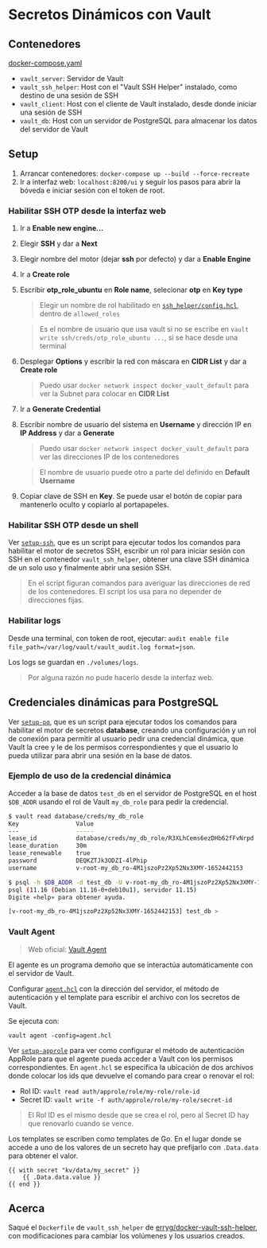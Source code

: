 # Secretos Dinámicos con Vault

## Contenedores

[docker-compose.yaml](docker-compose.yaml)

- `vault_server`: Servidor de Vault
- `vault_ssh_helper`: Host con el "Vault SSH Helper" instalado, como destino de una sesión de SSH
- `vault_client`: Host con el cliente de Vault instalado, desde donde iniciar una sesión de SSH
- `vault_db`: Host con un servidor de PostgreSQL para almacenar los datos del servidor de Vault

## Setup

1. Arrancar contenedores: `docker-compose up --build --force-recreate`
2. Ir a interfaz web: `localhost:8200/ui` y seguir los pasos para abrir la bóveda e iniciar sesión con el token de root.

### Habilitar SSH OTP desde la interfaz web

1. Ir a **Enable new engine...**
2. Elegir **SSH** y dar a **Next**
3. Elegir nombre del motor (dejar **ssh** por defecto) y dar a **Enable Engine**
4. Ir a **Create role**
5. Escribir **otp_role_ubuntu** en **Role name**, selecionar **otp** en **Key type**
    > Elegir un nombre de rol habilitado en [`ssh_helper/config.hcl`](ssh_helper/config.hcl), dentro de `allowed_roles`

    > Es el nombre de usuario que usa vault si no se escribe en `vault write ssh/creds/otp_role_ubuntu ...`, si se hace desde una terminal

6. Desplegar **Options** y escribir la red con máscara en **CIDR List** y dar a **Create role**
    > Puedo usar `docker network inspect docker_vault_default` para ver la Subnet para colocar en **CIDR List**

7. Ir a **Generate Credential**
8. Escribir nombre de usuario del sistema en **Username** y dirección IP en **IP Address** y dar a **Generate**
    > Puedo usar `docker network inspect docker_vault_default` para ver las direcciones IP de los contenedores

    > El nombre de usuario puede otro a parte del definido en **Default Username**

9. Copiar clave de SSH en **Key**. Se puede usar el botón de copiar para mantenerlo oculto y copiarlo al portapapeles.

### Habilitar SSH OTP desde un shell

Ver [`setup-ssh`](setup-ssh), que es un script para ejecutar todos los comandos para habilitar el motor de secretos SSH, escribir un rol para iniciar sesión con SSH en el contenedor `vault_ssh_helper`, obtener una clave SSH dinámica de un solo uso y finalmente abrir una sesión SSH.

> En el script figuran comandos para averiguar las direcciones de red de los contenedores. El script los usa para no depender de direcciones fijas.

### Habilitar logs

Desde una terminal, con token de root, ejecutar: `audit enable file file_path=/var/log/vault/vault_audit.log format=json`.

Los logs se guardan en `./volumes/logs`.

> Por alguna razón no pude hacerlo desde la interfaz web.

## Credenciales dinámicas para PostgreSQL

Ver [`setup-pq`](setup-pq), que es un script para ejecutar todos los comandos para habilitar el motor de secretos **database**, creando una configuración y un rol de conexión para permitir al usuario pedir una credencial dinámica, que Vault la cree y le de los permisos correspondientes y que el usuario lo pueda utilizar para abrir una sesión en la base de datos.

### Ejemplo de uso de la credencial dinámica

Acceder a la base de datos `test_db` en el servidor de PostgreSQL en el host `$DB_ADDR` usando el rol de Vault `my_db_role` para pedir la credencial.

```bash
$ vault read database/creds/my_db_role
Key                Value
---                -----
lease_id           database/creds/my_db_role/R3XLhCems6ezDHb62fFvNrpd
lease_duration     30m
lease_renewable    true
password           DEQKZTJk3ODZI-4lPhip
username           v-root-my_db_ro-4M1jszoPz2Xp52Nx3XMY-1652442153

$ psql -h $DB_ADDR -d test_db -U v-root-my_db_ro-4M1jszoPz2Xp52Nx3XMY-1652442153
psql (11.16 (Debian 11.16-0+deb10u1), servidor 11.15)
Digite «help» para obtener ayuda.

[v-root-my_db_ro-4M1jszoPz2Xp52Nx3XMY-1652442153] test_db >
```

### Vault Agent

> Web oficial: [Vault Agent](https://www.vaultproject.io/docs/agent)

El agente es un programa demoño que se interactúa automáticamente con el servidor de Vault.

Configurar [`agent.hcl`](volumes/config/agent/agent.hcl) con la dirección del servidor, el método de autenticación y el template para escribir el archivo con los secretos de Vault.

Se ejecuta con:

    vault agent -config=agent.hcl

Ver [`setup-approle`](setup-approle) para ver como configurar el método de autenticación AppRole para que el agente pueda acceder a Vault con los permisos correspondientes. En `agent.hcl` se especifica la ubicación de dos archivos donde colocar los ids que devuelve el comando para crear o renovar el rol:

- Rol ID: `vault read auth/approle/role/my-role/role-id`
- Secret ID: `vault write -f auth/approle/role/my-role/secret-id`

> El Rol ID es el mismo desde que se crea el rol, pero al Secret ID hay que renovarlo cuando se vence.

Los templates se escriben como templates de Go. En el lugar donde se accede a uno de los valores de un secreto hay que prefijarlo con `.Data.data` para obtener el valor.

    {{ with secret "kv/data/my_secret" }}
        {{ .Data.data.value }}
    {{ end }}

## Acerca

Saqué el `Dockerfile` de `vault_ssh_helper` de [erryg/docker-vault-ssh-helper](https://github.com/errygg/docker-vault-ssh-helper), con modificaciones para cambiar los volúmenes y los usuarios creados.

